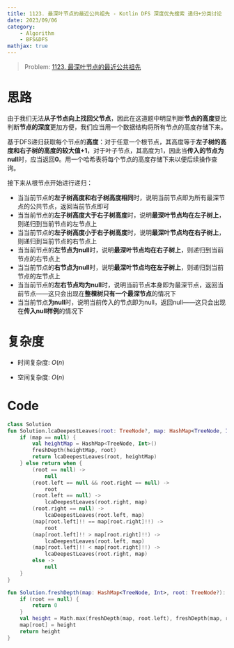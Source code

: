 ```yaml
---
title: 1123. 最深叶节点的最近公共祖先 - Kotlin DFS 深度优先搜索 递归+分类讨论
date: 2023/09/06
category: 
    - Algorithm
    - BFS&DFS
mathjax: true
---
```

> Problem: [1123. 最深叶节点的最近公共祖先](https://leetcode.cn/problems/lowest-common-ancestor-of-deepest-leaves/description/)


# 思路
由于我们无法**从子节点向上找回父节点**，因此在这道题中明显判断**节点的高度**要比判断**节点的深度**更加方便，我们应当用一个数据结构将所有节点的高度存储下来。

基于DFS递归获取每个节点的**高度**：对于任意一个根节点，其高度等于**左子树的高度和右子树的高度的较大值+1**，对于叶子节点，其高度为1，因此当**传入的节点为null**时，应当返回**0**。用一个哈希表将每个节点的高度存储下来以便后续操作查询。

接下来从根节点开始进行递归：
- 当当前节点的**左子树高度和右子树高度相同**时，说明当前节点即为所有最深节点的公共节点，返回当前节点即可
- 当当前节点的**左子树高度大于右子树高度**时，说明**最深叶节点均在左子树上**，则递归到当前节点的左节点上
- 当当前节点的**左子树高度小于右子树高度**时，说明**最深叶节点均在右子树上**，则递归到当前节点的右节点上
- 当当前节点的**左节点为null**时，说明**最深叶节点均在右子树上**，则递归到当前节点的右节点上
- 当当前节点的**右节点为null**时，说明**最深叶节点均在左子树上**，则递归到当前节点的左节点上
- 当当前节点的**左右节点均为null**时，说明当前节点本身即为最深节点，返回当前节点——这只会出现在**整棵树只有一个最深节点**的情况下
- 当当前节点**为null**时，说明当前传入的节点即为null，返回null——这只会出现在**传入null样例**的情况下


# 复杂度
- 时间复杂度:  $O(n)$

- 空间复杂度:  $O(n)$

# Code
```Kotlin
class Solution
fun Solution.lcaDeepestLeaves(root: TreeNode?, map: HashMap<TreeNode, Int>? = null): TreeNode? {
    if (map == null) {
        val heightMap = HashMap<TreeNode, Int>()
        freshDepth(heightMap, root)
        return lcaDeepestLeaves(root, heightMap)
    } else return when {
        (root == null) ->
            null
        (root.left == null && root.right == null) ->
            root
        (root.left == null) ->
            lcaDeepestLeaves(root.right, map)
        (root.right == null) ->
            lcaDeepestLeaves(root.left, map)
        (map[root.left]!! == map[root.right]!!) ->
            root
        (map[root.left]!! > map[root.right]!!) ->
            lcaDeepestLeaves(root.left, map)
        (map[root.left]!! < map[root.right]!!) ->
            lcaDeepestLeaves(root.right, map)
        else ->
            null
    }
}

fun Solution.freshDepth(map: HashMap<TreeNode, Int>, root: TreeNode?): Int {
    if (root == null) {
        return 0
    }
    val height = Math.max(freshDepth(map, root.left), freshDepth(map, root.right)) + 1
    map[root] = height
    return height
}
```
